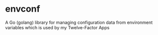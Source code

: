 # envconf
A Go (golang) library for managing configuration data from environment variables which is used by my Twelve-Factor Apps
